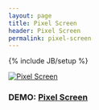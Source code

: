 ```yaml
---
layout: page
title: Pixel Screen
header: Pixel Screen
permalink: pixel-screen
---
```

{% include JB/setup %}


[![Pixel Screen](https://patomation.github.io/demos/pixel-screen/thumbnail.png "Pixel Screen")](https://patomation.github.io/demos/pixel-screen)
### DEMO: [Pixel Screen](https://patomation.github.io/demos/pixel-screen)
